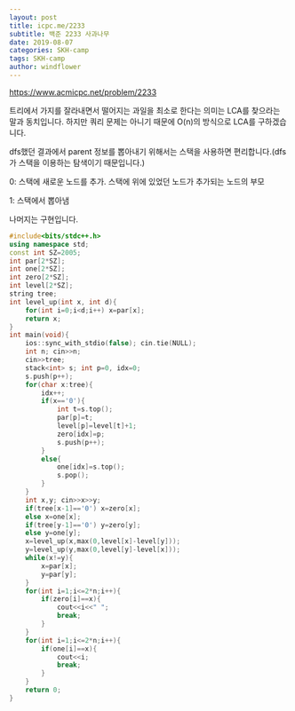 ```yaml
---
layout: post
title: icpc.me/2233
subtitle: 백준 2233 사과나무
date: 2019-08-07
categories: SKH-camp
tags: SKH-camp
author: windflower
---
```


<https://www.acmicpc.net/problem/2233>

트리에서 가지를 잘라내면서 떨어지는 과일을 최소로 한다는 의미는 LCA를 찾으라는 말과 동치입니다. 하지만 쿼리 문제는 아니기 때문에 O(n)의 방식으로 LCA를 구하겠습니다.

dfs했던 결과에서 parent 정보를 뽑아내기 위해서는 스택을 사용하면 편리합니다.(dfs가 스택을 이용하는 탐색이기 때문입니다.)

0: 스택에 새로운 노드를 추가. 스택에 위에 있었던 노드가 추가되는 노드의 부모

1: 스택에서 뽑아냄

나머지는 구현입니다. 

```cpp
#include<bits/stdc++.h>
using namespace std;
const int SZ=2005;
int par[2*SZ];
int one[2*SZ];
int zero[2*SZ];
int level[2*SZ];
string tree;
int level_up(int x, int d){
	for(int i=0;i<d;i++) x=par[x];
	return x;
}
int main(void){
	ios::sync_with_stdio(false); cin.tie(NULL);
	int n; cin>>n;
	cin>>tree;
	stack<int> s; int p=0, idx=0;
	s.push(p++);
	for(char x:tree){
		idx++;
		if(x=='0'){
			int t=s.top();
			par[p]=t;
			level[p]=level[t]+1;
			zero[idx]=p;
			s.push(p++);
		}
		else{
			one[idx]=s.top();
			s.pop();
		}
	}
	int x,y; cin>>x>>y;
	if(tree[x-1]=='0') x=zero[x];
	else x=one[x];
	if(tree[y-1]=='0') y=zero[y];
	else y=one[y];
	x=level_up(x,max(0,level[x]-level[y]));
	y=level_up(y,max(0,level[y]-level[x]));
	while(x!=y){
		x=par[x];
		y=par[y];
	}
	for(int i=1;i<=2*n;i++){
		if(zero[i]==x){
			cout<<i<<" ";
			break;
		}
	}
	for(int i=1;i<=2*n;i++){
		if(one[i]==x){
			cout<<i;
			break;
		}
	}
	return 0;
}
```
